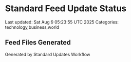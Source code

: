 # Standard Feed Update Status
Last updated: Sat Aug  9 05:23:55 UTC 2025
Categories: technology,business,world

## Feed Files Generated

Generated by Standard Updates Workflow

